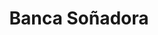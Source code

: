 ---
title: "Banca Soñadora"
url: /santo-domingo-este/banca-sonadora-carretera-mella/
shop: lotería
---